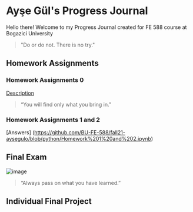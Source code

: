 # Ayşe Gül's Progress Journal

Hello there! Welcome to my Progress Journal created for FE 588 course at Bogazici University



>"Do or do not. There is no try."


## Homework Assignments

### Homework Assignments 0
[Description](https://github.com/BU-FE-588/fall21-aysegulo/files/7460389/FE588_Fall21_Homework0.pdf)

>“You will find only what you bring in.”

### Homework Assignments 1 and 2

[Answers] (https://github.com/BU-FE-588/fall21-aysegulo/blob/python/Homework%201%20and%202.ipynb)

## Final Exam


![image](https://user-images.githubusercontent.com/93233744/139822937-caa25af3-e986-4648-ab18-4984f301de24.png)
>“Always pass on what you have learned.”

## Individual Final Project
